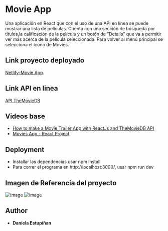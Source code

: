 # Movie App

Una aplicación en React que con el uso de una API en línea se puede mostrar una lista de películas.
Cuenta con una sección de búsqueda por títulos,la calificación de la película y un botón de "Details" que va a permitir ver más acerca de la película seleccionada.
Para volver al menú principal se selecciona el icono de Movies.


## Link proyecto deployado
[Netlify-Movie App](https://exquisite-figolla-438028.netlify.app/).

## Link API en linea
[API TheMovieDB](https://api.themoviedb.org/3)
## Videos base
- [How to make a Movie Trailer App with ReactJs and TheMovieDB API](https://www.youtube.com/watch?v=oqJY1L0gnto)
- [Movies App - React Project](https://www.youtube.com/watch?v=sZ0bZGfg_m4)


## Deployment

- Installar las dependencias usar npm install
- Para correr el programa en http://localhost:3000/, usar npm run dev

## Imagen de Referencia del proyecto
![image](https://user-images.githubusercontent.com/55764801/178643968-2bf5696f-23f7-4be4-961c-0f7d6e7df36d.png)
![image](https://user-images.githubusercontent.com/55764801/178644007-6645ec48-83fe-4d1c-8404-29834a311b05.png)

## Author

  - **Daniela Estupiñan**
  
